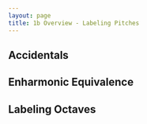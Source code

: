 ```yaml
---
layout: page
title: 1b Overview - Labeling Pitches
---
```


## Accidentals

## Enharmonic Equivalence

## Labeling Octaves